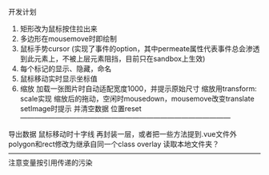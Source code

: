 开发计划

1. 矩形改为鼠标按住拉出来
2. 多边形在mousemove时即绘制
3. 鼠标手势cursor
  (实现了事件的option，其中permeate属性代表事件总会渗透到此元素上，不被上层元素阻挡，目前只在sandbox上生效)
4. 每个标记的显示、隐藏，命名
5. 鼠标移动实时显示坐标值
6. 缩放
  加载一张图片时自动适配宽度1000，并提示原始尺寸
  缩放用transform: scale实现
  缩放后的拖动，空闲时mousedown，mousemove改变translate
  setImage时提示
  并清空数据
  位置reset
——————————————————————————————
  
  
  导出数据
  鼠标移动时十字线
  再封装一层，或者把一些方法提到.vue文件外
  polygon和rect修改为继承自同一个class overlay
  读取本地文件夹？
————————————————————————————————————
注意变量按引用传递的污染

